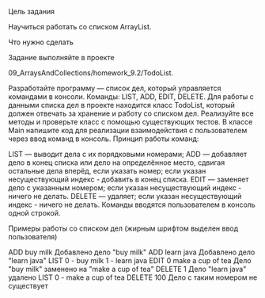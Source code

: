 Цель задания

Научиться работать со списком ArrayList.

 Что нужно сделать

Задание выполняйте в проекте 

09_ArraysAndCollections/homework_9.2/TodoList.



Разработайте программу — список дел, который управляется командами в консоли. Команды: LIST, ADD, EDIT, DELETE. 
Для работы с данными списка дел в проекте находится класс TodoList, который должен отвечать за хранение и работу со списком дел. Реализуйте все методы и проверьте класс с помощью существующих тестов.
В классе Main напишите код для реализации взаимодействия с пользователем через ввод команд в консоль.
Принцип работы команд:

LIST — выводит дела с их порядковыми номерами;
ADD — добавляет дело в конец списка или дело на определённое место, сдвигая остальные дела вперёд, если указать номер; если указан несуществующий индекс - добавить в конец списка.
EDIT — заменяет дело с указанным номером; если указан несуществующий индекс - ничего не делать.
DELETE — удаляет; если указан несуществующий индекс - ничего не делать.
Команды вводятся пользователем в консоль одной строкой.

Примеры работы со списком дел (жирным шрифтом выделен ввод пользователя)

ADD buy milk
Добавлено дело "buy milk"
ADD learn java
Добавлено дело "learn java"
LIST
0 - buy milk
1 - learn java
EDIT 0 make a cup of tea
Дело "buy milk" заменено на "make a cup of tea"
DELETE 1
Дело "learn java" удалено
LIST
0 - make a cup of tea
DELETE 100
Дело с таким номером не существует

